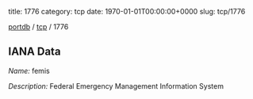 title: 1776
category: tcp
date: 1970-01-01T00:00:00+0000
slug: tcp/1776

[portdb](/) / [tcp](/category/tcp.html) / 1776


## IANA Data

_Name:_ femis

_Description:_ Federal Emergency Management Information System


